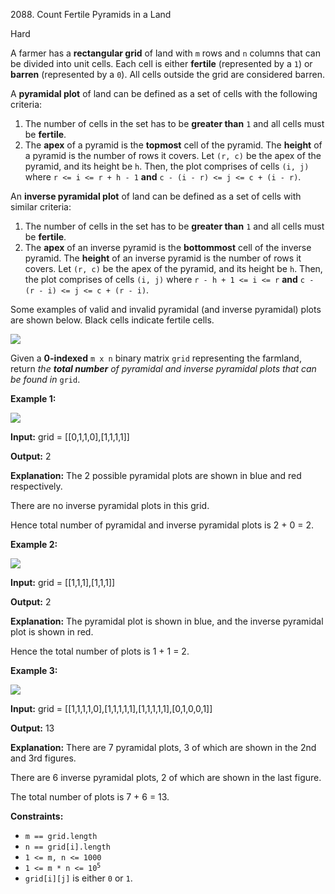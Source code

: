 2088\. Count Fertile Pyramids in a Land

Hard

A farmer has a **rectangular grid** of land with `m` rows and `n` columns that can be divided into unit cells. Each cell is either **fertile** (represented by a `1`) or **barren** (represented by a `0`). All cells outside the grid are considered barren.

A **pyramidal plot** of land can be defined as a set of cells with the following criteria:

1.  The number of cells in the set has to be **greater than** `1` and all cells must be **fertile**.
2.  The **apex** of a pyramid is the **topmost** cell of the pyramid. The **height** of a pyramid is the number of rows it covers. Let `(r, c)` be the apex of the pyramid, and its height be `h`. Then, the plot comprises of cells `(i, j)` where `r <= i <= r + h - 1` **and** `c - (i - r) <= j <= c + (i - r)`.

An **inverse pyramidal plot** of land can be defined as a set of cells with similar criteria:

1.  The number of cells in the set has to be **greater than** `1` and all cells must be **fertile**.
2.  The **apex** of an inverse pyramid is the **bottommost** cell of the inverse pyramid. The **height** of an inverse pyramid is the number of rows it covers. Let `(r, c)` be the apex of the pyramid, and its height be `h`. Then, the plot comprises of cells `(i, j)` where `r - h + 1 <= i <= r` **and** `c - (r - i) <= j <= c + (r - i)`.

Some examples of valid and invalid pyramidal (and inverse pyramidal) plots are shown below. Black cells indicate fertile cells.

![](https://assets.leetcode.com/uploads/2021/11/08/image.png)

Given a **0-indexed** `m x n` binary matrix `grid` representing the farmland, return _the **total number** of pyramidal and inverse pyramidal plots that can be found in_ `grid`.

**Example 1:**

![](https://assets.leetcode.com/uploads/2021/12/22/1.JPG)

**Input:** grid = [[0,1,1,0],[1,1,1,1]]

**Output:** 2

**Explanation:** The 2 possible pyramidal plots are shown in blue and red respectively.

There are no inverse pyramidal plots in this grid.

Hence total number of pyramidal and inverse pyramidal plots is 2 + 0 = 2.

**Example 2:**

![](https://assets.leetcode.com/uploads/2021/12/22/2.JPG)

**Input:** grid = [[1,1,1],[1,1,1]]

**Output:** 2

**Explanation:** The pyramidal plot is shown in blue, and the inverse pyramidal plot is shown in red.

Hence the total number of plots is 1 + 1 = 2.

**Example 3:**

![](https://assets.leetcode.com/uploads/2021/12/22/3.JPG)

**Input:** grid = [[1,1,1,1,0],[1,1,1,1,1],[1,1,1,1,1],[0,1,0,0,1]]

**Output:** 13

**Explanation:** There are 7 pyramidal plots, 3 of which are shown in the 2nd and 3rd figures.

There are 6 inverse pyramidal plots, 2 of which are shown in the last figure.

The total number of plots is 7 + 6 = 13.

**Constraints:**

*   `m == grid.length`
*   `n == grid[i].length`
*   `1 <= m, n <= 1000`
*   <code>1 <= m * n <= 10<sup>5</sup></code>
*   `grid[i][j]` is either `0` or `1`.